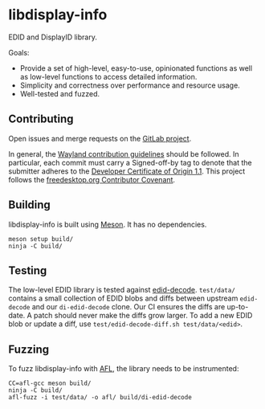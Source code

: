 # libdisplay-info

EDID and DisplayID library.

Goals:

- Provide a set of high-level, easy-to-use, opinionated functions as well as
  low-level functions to access detailed information.
- Simplicity and correctness over performance and resource usage.
- Well-tested and fuzzed.

## Contributing

Open issues and merge requests on the [GitLab project].

In general, the [Wayland contribution guidelines] should be followed. In
particular, each commit must carry a Signed-off-by tag to denote that the
submitter adheres to the [Developer Certificate of Origin 1.1]. This project
follows the [freedesktop.org Contributor Covenant].

## Building

libdisplay-info is built using [Meson]. It has no dependencies.

    meson setup build/
    ninja -C build/

## Testing

The low-level EDID library is tested against [edid-decode]. `test/data/`
contains a small collection of EDID blobs and diffs between upstream
`edid-decode` and our `di-edid-decode` clone. Our CI ensures the diffs are
up-to-date. A patch should never make the diffs grow larger. To add a new EDID
blob or update a diff, use `test/edid-decode-diff.sh test/data/<edid>`.

## Fuzzing

To fuzz libdisplay-info with [AFL], the library needs to be instrumented:

    CC=afl-gcc meson build/
    ninja -C build/
    afl-fuzz -i test/data/ -o afl/ build/di-edid-decode

[GitLab project]: https://gitlab.freedesktop.org/emersion/libdisplay-info
[Wayland contribution guidelines]: https://gitlab.freedesktop.org/wayland/wayland/-/blob/main/CONTRIBUTING.md
[Developer Certificate of Origin 1.1]: https://developercertificate.org/
[freedesktop.org Contributor Covenant]: https://www.freedesktop.org/wiki/CodeOfConduct/
[Meson]: https://mesonbuild.com/
[edid-decode]: https://git.linuxtv.org/edid-decode.git/
[AFL]: https://lcamtuf.coredump.cx/afl/
